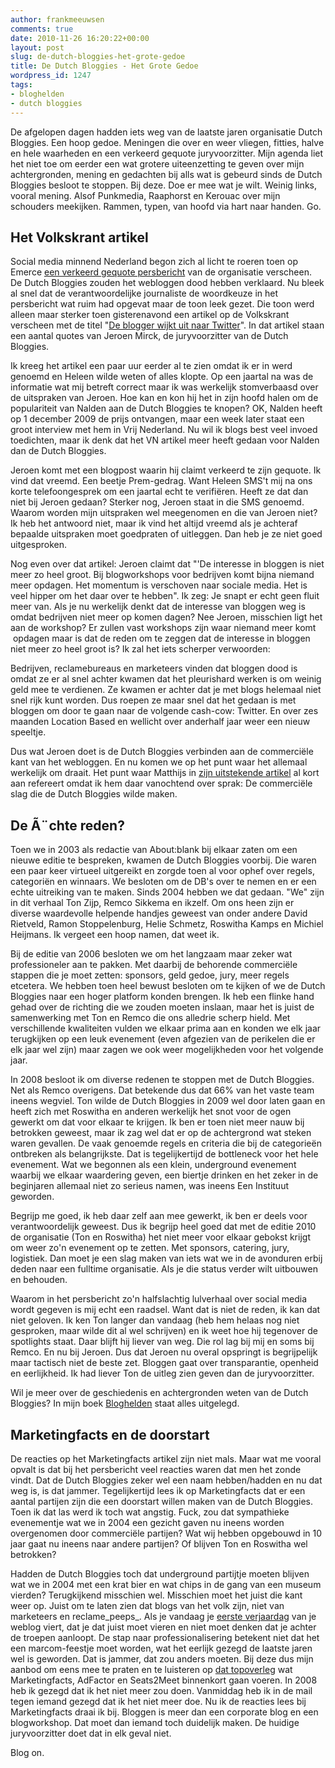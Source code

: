 ```yaml
---
author: frankmeeuwsen
comments: true
date: 2010-11-26 16:20:22+00:00
layout: post
slug: de-dutch-bloggies-het-grote-gedoe
title: De Dutch Bloggies - Het Grote Gedoe
wordpress_id: 1247
tags:
- bloghelden
- dutch bloggies
---
```


De afgelopen dagen hadden iets weg van de laatste jaren organisatie Dutch Bloggies. Een hoop gedoe. Meningen die over en weer vliegen, fitties, halve en hele waarheden en een verkeerd gequote juryvoorzitter. Mijn agenda liet het niet toe om eerder een wat grotere uiteenzetting te geven over mijn achtergronden, mening en gedachten bij alls wat is gebeurd sinds de Dutch Bloggies besloot te stoppen. Bij deze. Doe er mee wat je wilt. Weinig links, vooral mening. Alsof Punkmedia, Raaphorst en Kerouac over mijn schouders meekijken. Rammen, typen, van hoofd via hart naar handen. Go.


## Het Volkskrant artikel


Social media minnend Nederland begon zich al licht te roeren toen op Emerce [een verkeerd gequote persbericht](http://www.emerce.nl/nieuws.jsp?id=3087975) van de organisatie verscheen. De Dutch Bloggies zouden het webloggen dood hebben verklaard. Nu bleek al snel dat de verantwoordelijke journaliste de woordkeuze in het persbericht wat ruim had opgevat maar de toon leek gezet. Die toon werd alleen maar sterker toen gisterenavond een artikel op de Volkskrant verscheen met de titel "[De blogger wijkt uit naar Twitter](www.volkskrant.nl/vk/nl/2694/Internet-Media/article/detail/1064740/2010/11/25/De-blogger-wijkt-uit-naar-Twitter.dhtml?phpMyAdmin=e7c4ed92b25t4017d32d)". In dat artikel staan een aantal quotes van Jeroen Mirck, de juryvoorzitter van de Dutch Bloggies.

Ik kreeg het artikel een paar uur eerder al te zien omdat ik er in werd genoemd en Heleen wilde weten of alles klopte. Op een jaartal na was de informatie wat mij betreft correct maar ik was werkelijk stomverbaasd over de uitspraken van Jeroen. Hoe kan en kon hij het in zijn hoofd halen om de populariteit van Nalden aan de Dutch Bloggies te knopen? OK, Nalden heeft op 1 december 2009 de prijs ontvangen, maar een week later staat een groot interview met hem in Vrij Nederland. Nu wil ik blogs best veel invoed toedichten, maar ik denk dat het VN artikel meer heeft gedaan voor Nalden dan de Dutch Bloggies.

Jeroen komt met een blogpost waarin hij claimt verkeerd te zijn gequote. Ik vind dat vreemd. Een beetje Prem-gedrag. Want Heleen SMS't mij na ons korte telefoongesprek om een jaartal echt te verifiëren. Heeft ze dat dan niet bij Jeroen gedaan? Sterker nog, Jeroen staat in die SMS genoemd. Waarom worden mijn uitspraken wel meegenomen en die van Jeroen niet? Ik heb het antwoord niet, maar ik vind het altijd vreemd als je achteraf bepaalde uitspraken moet goedpraten of uitleggen. Dan heb je ze niet goed uitgesproken.

Nog even over dat artikel: Jeroen claimt dat "'De interesse in bloggen is niet meer zo heel groot. Bij blogworkshops voor bedrijven komt bijna niemand meer opdagen. Het momentum is verschoven naar sociale media. Het is veel hipper om het daar over te hebben". Ik zeg: Je snapt er echt geen fluit meer van. Als je nu werkelijk denkt dat de interesse van bloggen weg is omdat bedrijven niet meer op komen dagen? Nee Jeroen, misschien ligt het aan de workshop? Er zullen vast workshops zijn waar niemand meer komt  opdagen maar is dat de reden om te zeggen dat de interesse in bloggen niet meer zo heel groot is? Ik zal het iets scherper verwoorden:

Bedrijven, reclamebureaus en marketeers vinden dat bloggen dood is omdat ze er al snel achter kwamen dat het pleurishard werken is om weinig geld mee te verdienen. Ze kwamen er achter dat je met blogs helemaal niet snel rijk kunt worden. Dus roepen ze maar snel dat het gedaan is met bloggen om door te gaan naar de volgende cash-cow: Twitter. En over zes maanden Location Based en wellicht over anderhalf jaar weer een nieuw speeltje.

Dus wat Jeroen doet is de Dutch Bloggies verbinden aan de commerciële kant van het webloggen. En nu komen we op het punt waar het allemaal werkelijk om draait. Het punt waar Matthijs in [zijn uitstekende artikel](http://www.marketingfacts.nl/berichten/20101126_waarom_de_dutch_bloggies_stoppen_echt/) al kort aan refereert omdat ik hem daar vanochtend over sprak: De commerciële slag die de Dutch Bloggies wilde maken.


## De Ã¨chte reden?


Toen we in 2003 als redactie van About:blank bij elkaar zaten om een nieuwe editie te bespreken, kwamen de Dutch Bloggies voorbij. Die waren een paar keer virtueel uitgereikt en zorgde toen al voor ophef over regels, categoriën en winnaars. We besloten om de DB's over te nemen en er een echte uitreiking van te maken. Sinds 2004 hebben we dat gedaan. "We" zijn in dit verhaal Ton Zijp, Remco Sikkema en ikzelf. Om ons heen zijn er diverse waardevolle helpende handjes geweest van onder andere David Rietveld, Ramon Stoppelenburg, Helie Schmetz, Roswitha Kamps en Michiel Heijmans. Ik vergeet een hoop namen, dat weet ik.

Bij de editie van 2006 besloten we om het langzaam maar zeker wat professioneler aan te pakken. Met daarbij de behorende commerciële stappen die je moet zetten: sponsors, geld gedoe, jury, meer regels etcetera. We hebben toen heel bewust besloten om te kijken of we de Dutch Bloggies naar een hoger platform konden brengen. Ik heb een flinke hand gehad over de richting die we zouden moeten inslaan, maar het is juist de samenwerking met Ton en Remco die ons alledrie scherp hield. Met verschillende kwaliteiten vulden we elkaar prima aan en konden we elk jaar terugkijken op een leuk evenement (even afgezien van de perikelen die er elk jaar wel zijn) maar zagen we ook weer mogelijkheden voor het volgende jaar.

In 2008 besloot ik om diverse redenen te stoppen met de Dutch Bloggies. Net als Remco overigens. Dat betekende dus dat 66% van het vaste team ineens wegviel. Ton wilde de Dutch Bloggies in 2009 wel door laten gaan en heeft zich met Roswitha en anderen werkelijk het snot voor de ogen gewerkt om dat voor elkaar te krijgen. Ik ben er toen niet meer nauw bij betrokken geweest, maar ik zag wel dat er op de achtergrond wat steken waren gevallen. De vaak genoemde regels en criteria die bij de categorieën ontbreken als belangrijkste. Dat is tegelijkertijd de bottleneck voor het hele evenement. Wat we begonnen als een klein, underground evenement waarbij we elkaar waardering geven, een biertje drinken en het zeker in de beginjaren allemaal niet zo serieus namen, was ineens Een Instituut geworden.

Begrijp me goed, ik heb daar zelf aan mee gewerkt, ik ben er deels voor verantwoordelijk geweest. Dus ik begrijp heel goed dat met de editie 2010 de organisatie (Ton en Roswitha) het niet meer voor elkaar gebokst krijgt om weer zo'n evenement op te zetten. Met sponsors, catering, jury, logistiek. Dan moet je een slag maken van iets wat we in de avonduren erbij deden naar een fulltime organisatie. Als je die status verder wilt uitbouwen en behouden.

Waarom in het persbericht zo'n halfslachtig lulverhaal over social media wordt gegeven is mij echt een raadsel. Want dat is niet de reden, ik kan dat niet geloven. Ik ken Ton langer dan vandaag (heb hem helaas nog niet gesproken, maar wilde dit al wel schrijven) en ik weet hoe hij tegenover de spotlights staat. Daar blijft hij liever van weg. Die rol lag bij mij en soms bij Remco. En nu bij Jeroen. Dus dat Jeroen nu overal opspringt is begrijpelijk maar tactisch niet de beste zet. Bloggen gaat over transparantie, openheid en eerlijkheid. Ik had liever Ton de uitleg zien geven dan de juryvoorzitter.

Wil je meer over de geschiedenis en achtergronden weten van de Dutch Bloggies? In mijn boek [Bloghelden](http://www.bloghelden.nl) staat alles uitgelegd.


## Marketingfacts en de doorstart


De reacties op het Marketingfacts artikel zijn niet mals. Maar wat me vooral opvalt is dat bij het persbericht veel reacties waren dat men het zonde vindt. Dat de Dutch Bloggies zeker wel een naam hebben/hadden en nu dat weg is, is dat jammer. Tegelijkertijd lees ik op Marketingfacts dat er een aantal partijen zijn die een doorstart willen maken van de Dutch Bloggies. Toen ik dat las werd ik toch wat angstig. Fuck, zou dat sympathieke evenementje wat we in 2004 een gezicht gaven nu ineens worden overgenomen door commerciële partijen? Wat wij hebben opgebouwd in 10 jaar gaat nu ineens naar andere partijen? Of blijven Ton en Roswitha wel betrokken?

Hadden de Dutch Bloggies toch dat underground partijtje moeten blijven wat we in 2004 met een krat bier en wat chips in de gang van een museum vierden? Terugkijkend misschien wel. Misschien moet het juist die kant weer op. Juist om te laten zien dat blogs van het volk zijn, niet van marketeers en reclame_peeps_. Als je vandaag je [eerste verjaardag](http://www.wervingsvisie.nl/wordpress/2010/11/hoera-wervingsvisies-een-jaar/) van je weblog viert, dat je dat juist moet vieren en niet moet denken dat je achter de troepen aanloopt. De stap naar professionalisering betekent niet dat het een marcom-feestje moet worden, wat het eerlijk gezegd de laatste jaren wel is geworden. Dat is jammer, dat zou anders moeten. Bij deze dus mijn aanbod om eens mee te praten en te luisteren op [dat topoverleg](http://www.marketingfacts.nl/berichten/20101126_waarom_de_dutch_bloggies_stoppen_echt/) wat Marketingfacts, AdFactor en Seats2Meet binnenkort gaan voeren. In 2008 heb ik gezegd dat ik het niet meer zou doen. Vanmiddag heb ik in de mail tegen iemand gezegd dat ik het niet meer doe. Nu ik de reacties lees bij Marketingfacts draai ik bij. Bloggen is meer dan een corporate blog en een blogworkshop. Dat moet dan iemand toch duidelijk maken. De huidige juryvoorzitter doet dat in elk geval niet.

Blog on.
